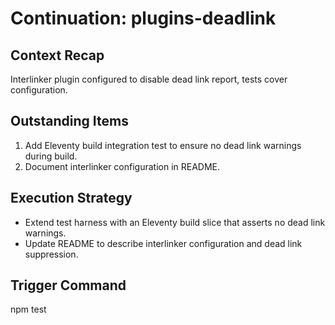 # Continuation: plugins-deadlink

## Context Recap
Interlinker plugin configured to disable dead link report, tests cover configuration.

## Outstanding Items
1. Add Eleventy build integration test to ensure no dead link warnings during build.
2. Document interlinker configuration in README.

## Execution Strategy
- Extend test harness with an Eleventy build slice that asserts no dead link warnings.
- Update README to describe interlinker configuration and dead link suppression.

## Trigger Command
npm test
